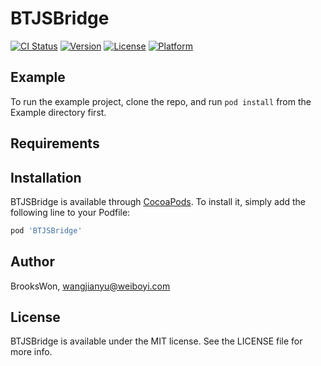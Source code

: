# BTJSBridge

[![CI Status](https://img.shields.io/travis/BrooksWon/BTJSBridge.svg?style=flat)](https://travis-ci.org/BrooksWon/BTJSBridge)
[![Version](https://img.shields.io/cocoapods/v/BTJSBridge.svg?style=flat)](https://cocoapods.org/pods/BTJSBridge)
[![License](https://img.shields.io/cocoapods/l/BTJSBridge.svg?style=flat)](https://cocoapods.org/pods/BTJSBridge)
[![Platform](https://img.shields.io/cocoapods/p/BTJSBridge.svg?style=flat)](https://cocoapods.org/pods/BTJSBridge)

## Example

To run the example project, clone the repo, and run `pod install` from the Example directory first.

## Requirements

## Installation

BTJSBridge is available through [CocoaPods](https://cocoapods.org). To install
it, simply add the following line to your Podfile:

```ruby
pod 'BTJSBridge'
```

## Author

BrooksWon, wangjianyu@weiboyi.com

## License

BTJSBridge is available under the MIT license. See the LICENSE file for more info.
